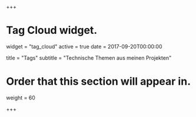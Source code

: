 +++
# Tag Cloud widget.
widget = "tag_cloud"
active = true
date = 2017-09-20T00:00:00

title = "Tags"
subtitle = "Technische Themen aus meinen Projekten"

# Order that this section will appear in.
weight = 60

+++
